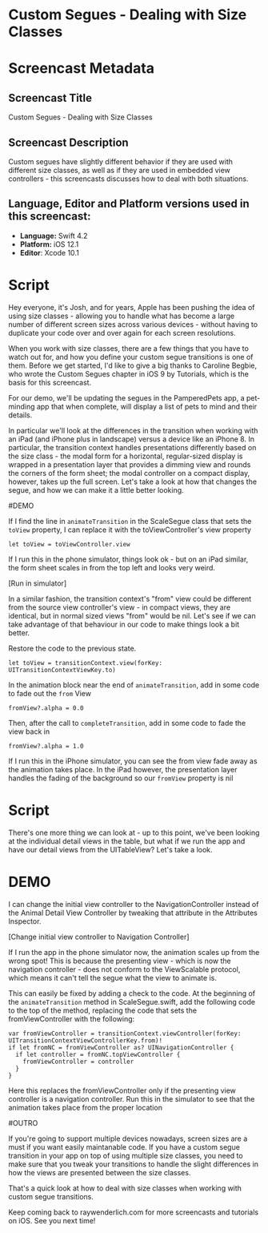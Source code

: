 # Custom Segues - Dealing with Size Classes


# Screencast Metadata

## Screencast Title

Custom Segues - Dealing with Size Classes

## Screencast Description

Custom segues have slightly different behavior if they are used with different size classes, as well as if they are used in embedded view controllers - this screencasts discusses how to deal with both situations.   

## Language, Editor and Platform versions used in this screencast:

* **Language:** Swift 4.2
* **Platform:** iOS 12.1
* **Editor**: Xcode 10.1


# Script

Hey everyone, it's Josh, and for years, Apple has been pushing the idea of using size classes - allowing you to handle what has become a large number of different screen sizes across various devices - without having to duplicate your code over and over again for each screen resolutions.  

When you work with size classes, there are a few things that you have to watch out for, and how you define your custom segue transitions is one of them.  Before we get started, I'd like to give a big thanks to Caroline Begbie, who wrote the Custom Segues chapter in iOS 9 by Tutorials, which is the basis for this screencast.  

For our demo, we'll be updating the segues in the PamperedPets app, a pet-minding app that when complete, will display a list of pets to mind and their details. 

In particular we'll look at the differences in the transition when working with an iPad (and iPhone plus in landscape) versus a device like an iPhone 8.  In particular, the transition context handles presentations differently based on the size class - the modal form for a horizontal, regular-sized display is wrapped in a presentation layer that provides a dimming view and rounds the corners of the form sheet; the modal controller on a compact display, however, takes up the full screen.  Let's take a look at how that changes the segue, and how we can make it a little better looking.


#DEMO

If I find the line in `animateTransition` in the ScaleSegue class that sets the `toView` property, I can replace it with the toViewController's view property

```
let toView = toViewController.view
```

If I run this in the phone simulator, things look ok - but on an iPad similar, the form sheet scales in from the top left and looks very weird.

[Run in simulator]

In a similar fashion, the transition context's "from" view could be different from the source view controller's view - in compact views, they are identical, but in normal sized views "from" would be nil.  Let's see if we can take advantage of that behaviour in our code to make things look a bit better.  

Restore the code to the previous state.

```
let toView = transitionContext.view(forKey: UITransitionContextViewKey.to)
```

In the animation block near the end of `animateTransition`, add in some code to fade out the `from` View

```
fromView?.alpha = 0.0
```

Then, after the call to `completeTransition`, add in some code to fade the view back in

```
fromView?.alpha = 1.0
```

If I run this in the iPhone simulator, you can see the from view fade away as the animation takes place.  In the iPad however, the presentation layer handles the fading of the background so our `fromView` property is nil

# Script

There's one more thing we can look at - up to this point, we've been looking at the individual detail views in the table, but what if we run the app and have our detail views from the UITableView?  Let's take a look.

# DEMO 

I can change the initial view controller to the NavigationController instead of the Animal Detail View Controller by tweaking that attribute in the Attributes Inspector.

[Change initial view controller to Navigation Controller]

If I run the app in the phone simulator now, the animation scales up from the wrong spot!  This is because the presenting view - which is now the navigation controller - does not conform to the ViewScalable protocol, which means it can't tell the segue what the view to animate is.  

This can easily be fixed by adding a check to the code.  At the beginning of the `animateTransition` method in ScaleSegue.swift, add the following code to the top of the method, replacing the code that sets the fromViewController with the following:

```
var fromViewController = transitionContext.viewController(forKey: UITransitionContextViewControllerKey.from)!
if let fromNC = fromViewController as? UINavigationController {
  if let controller = fromNC.topViewController {
    fromViewController = controller
  }
}
```
Here this replaces the fromViewController only if the presenting view controller is a navigation controller.  Run this in the simulator to see that the animation takes place from the proper location

#OUTRO

If you're going to support multiple devices nowadays, screen sizes are a must if you want easily maintanable code.  If you have a custom segue transition in your app on top of using multiple size classes, you need to make sure that you tweak your transitions to handle the slight differences in how the views are presented between the size classes.  

That's a quick look at how to deal with size classes when working with custom segue transitions.  

Keep coming back to raywenderlich.com for more screencasts and tutorials on iOS.  See you next time! 



 